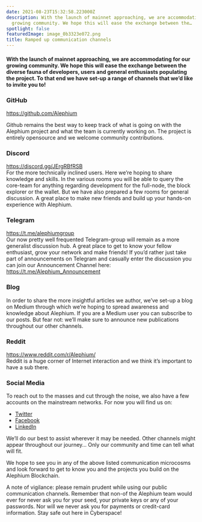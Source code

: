 ```yaml
---
date: 2021-08-23T15:32:58.223000Z
description: With the launch of mainnet approaching, we are accommodating for our
  growing community. We hope this will ease the exchange between the…
spotlight: false
featuredImage: image_0b3323e072.png
title: Ramped up communication channels
---
```


#### With the launch of mainnet approaching, we are accommodating for our growing community. We hope this will ease the exchange between the diverse fauna of developers, users and general enthusiasts populating the project. To that end we have set-up a range of channels that we’d like to invite you to!

### GitHub

<a href="https://github.com/Alephium" data-href="https://github.com/Alephium" rel="nofollow noopener">https://github.com/Alephium</a>

Github remains the best way to keep track of what is going on with the Alephium project and what the team is currently working on. The project is entirely opensource and we welcome community contributions.

### Discord

<a href="https://discord.gg/JErgRBfRSB" data-href="https://discord.gg/JErgRBfRSB" rel="nofollow noopener">https://discord.gg/JErgRBfRSB</a>  
For the more technically inclined users. Here we’re hoping to share knowledge and skills. In the various rooms you will be able to query the core-team for anything regarding development for the full-node, the block explorer or the wallet. But we have also prepared a few rooms for general discussion. A great place to make new friends and build up your hands-on experience with Alephium.

### Telegram

<a href="https://t.me/alephiumgroup" data-href="https://t.me/alephiumgroup" rel="nofollow noopener noopener">https://t.me/alephiumgroup</a>  
Our now pretty well frequented Telegram-group will remain as a more generalist discussion hub. A great place to get to know your fellow enthusiast, grow your network and make friends! If you’d rather just take part of announcements on Telegram and casually enter the discussion you can join our Announcement Channel here: <a href="https://t.me/Alephium_Announcement" data-href="https://t.me/Alephium_Announcement" rel="nofollow noopener noopener">https://t.me/Alephium_Announcement</a>

### Blog

In order to share the more insightful articles we author, we’ve set-up a blog on Medium through which we’re hoping to spread awareness and knowledge about Alephium. If you are a Medium user you can subscribe to our posts. But fear not: we’ll make sure to announce new publications throughout our other channels.

### Reddit

<a href="https://www.reddit.com/r/Alephium/" data-href="https://www.reddit.com/r/Alephium/" rel="nofollow noopener noopener">https://www.reddit.com/r/Alephium/</a>  
Reddit is a huge corner of Internet interaction and we think it’s important to have a sub there.

### Social Media

To reach out to the masses and cut through the noise, we also have a few accounts on the mainstream networks. For now you will find us on:

- <a href="https://twitter.com/alephium" data-href="https://twitter.com/alephium" rel="nofollow noopener noopener">Twitter</a>
- <a href="https://www.facebook.com/alephium" data-href="https://www.facebook.com/alephium" rel="nofollow noopener noopener">Facebook</a>
- <a href="https://www.linkedin.com/company/alephium/" data-href="https://www.linkedin.com/company/alephium/" rel="nofollow noopener noopener">LinkedIn</a>

We’ll do our best to assist wherever it may be needed. Other channels might appear throughout our journey… Only our community and time can tell what will fit.

We hope to see you in any of the above listed communication microcosms and look forward to get to know you and the projects you build on the Alephium Blockchain.

A note of vigilance: please remain prudent while using our public communication channels. Remember that non-of the Alephium team would ever for never ask you for your seed, your private keys or any of your passwords. Nor will we never ask you for payments or credit-card information. Stay safe out here in Cyberspace!

